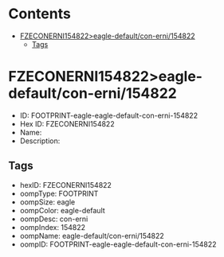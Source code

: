 



Contents
========

* [FZECONERNI154822>eagle-default/con-erni/154822](#fzeconerni154822eagle-defaultcon-erni154822)
	* [Tags](#tags)

# FZECONERNI154822>eagle-default/con-erni/154822

- ID: FOOTPRINT-eagle-eagle-default-con-erni-154822
- Hex ID: FZECONERNI154822
- Name: 
- Description: 

## Tags

- hexID: FZECONERNI154822
- oompType: FOOTPRINT
- oompSize: eagle
- oompColor: eagle-default
- oompDesc: con-erni
- oompIndex: 154822
- oompName: eagle-default/con-erni/154822
- oompID: FOOTPRINT-eagle-eagle-default-con-erni-154822
